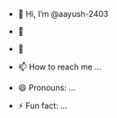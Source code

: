 - 👋 Hi, I’m @aayush-2403
- 👀  
- 🌱 

- 📫 How to reach me ...
- 😄 Pronouns: ...
- ⚡ Fun fact: ...

<!---
aayush-2403/aayush-2403 is a ✨ special ✨ repository because its `README.md` (this file) appears on your GitHub profile.
You can click the Preview link to take a look at your changes.
--->

